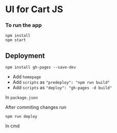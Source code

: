 # UI for Cart JS

### To run the app
```
npm install
npm start
```

## Deployment
```
npm install gh-pages --save-dev
```

+ Add `homepage` 
+ Add `scripts` as `"predeploy": "npm run build"`
+ Add `scripts` as `"deploy": "gh-pages -d build"`

In `package.json`

After commiting changes run
```
npm run deploy
```
In cmd